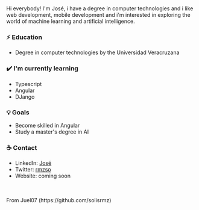 <img src= ""></img>
<br>
<br>
Hi everybody! I'm José, i have a degree in computer technologies and i like web development, mobile development and i'm interested in exploring the world of machine learning and artificial intelligence. 

### ⚡ Education
- Degree in computer technologies by the Universidad Veracruzana

### ✔️ I'm currently learning
- Typescript
- Angular
- DJango

### 💡 Goals
- Become skilled in Angular
- Study a master's degree in AI

### ☕ Contact
- LinkedIn: <a href = "https://www.linkedin.com/in/jos%C3%A9-abraham-sol%C3%ADs-ram%C3%ADrez-421aa11a1/">José</a>
- Twitter: <a href = "https://twitter.com/RmzSo">rmzso</a>
- Website: coming soon
<br>
<br>
From Juel07 (https://github.com/solisrmz)
